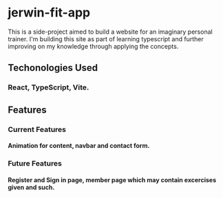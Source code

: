 # jerwin-fit-app
This is a side-project aimed to build a website for an imaginary personal trainer.
I'm building this site as part of learning typescript and further improving on my knowledge through applying the concepts.

## Techonologies Used
### React, TypeScript, Vite.
## Features
### Current Features
#### Animation for content, navbar and contact form.
### Future Features
#### Register and Sign in page, member page which may contain excercises given and such.
